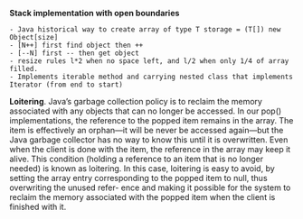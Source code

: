 **Stack implementation with open boundaries**

    - Java historical way to create array of type T storage = (T[]) new Object[size]
    - [N++] first find object then ++
    - [--N] first -- then get object
    - resize rules l*2 when no space left, and l/2 when only 1/4 of array filled.
    - Implements iterable method and carrying nested class that implements Iterator (from end to start)

**Loitering**. Java’s garbage collection policy is to reclaim the memory associated with any objects that can no longer be accessed. 
In our pop() implementations, the reference to the popped item remains in the array. 
The item is effectively an orphan—it will be never be accessed again—but the Java garbage collector has no way to know this until it is overwritten.
Even when the client is done with the item, the reference in the array may keep it alive. 
This condition (holding a reference to an item that is no longer needed) is known as loitering. 
In this case, loitering is easy to avoid, by setting the array entry corresponding to the popped item to null, 
thus overwriting the unused refer- ence and making it possible for the system to reclaim the memory associated with the popped item when the client is finished with it.